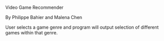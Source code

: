 Video Game Recommender

By Philippe Bahier and Malena Chen

User selects a game genre and program will output selection of different games
within that genre.